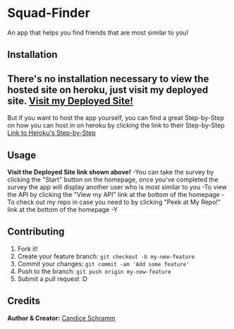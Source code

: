 # Squad-Finder

An app that helps you find friends that are most similar to you!

## Installation
There's no installation necessary to view the hosted site on heroku, just visit my deployed site.
[Visit my Deployed Site!](https://dry-forest-77032.herokuapp.com/)
---
But if you want to host the app yourself, you can find a great Step-by-Step on how you can host in on heroku by clicking the link to their Step-by-Step
[Link to Heroku's Step-by-Step](https://devcenter.heroku.com/articles/deploying-nodejs)

## Usage

**Visit the Deployed Site link shown above!**
-You can take the survey by clicking the "Start" button on the homepage, once you've completed the survey the app will display another user who is most similar to you
-To view the API by clicking the "View my API" link at the bottom of the homepage
-To check out my repo in case you need to by clicking "Peek at My Repo!" link at the bottom of the homepage
-Y

## Contributing

1. Fork it!
2. Create your feature branch: `git checkout -b my-new-feature`
3. Commit your changes: `git commit -am 'Add some feature'`
4. Push to the branch: `git push origin my-new-feature`
5. Submit a pull request :D


## Credits
**Author & Creator:**
[Candice Schramm](https://github.com/CandiceSchramm)
